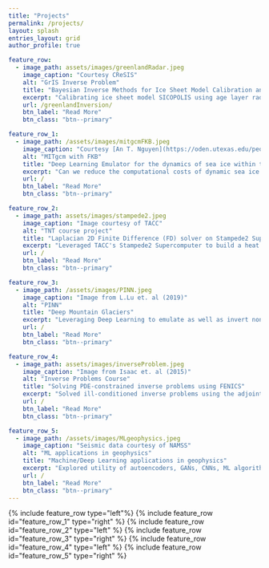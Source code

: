 ```yaml
---
title: "Projects"
permalink: /projects/
layout: splash
entries_layout: grid
author_profile: true

feature_row:
  - image_path: assets/images/greenlandRadar.jpeg
    image_caption: "Courtesy CReSIS"
    alt: "GrIS Inverse Problem"
    title: "Bayesian Inverse Methods for Ice Sheet Model Calibration and Reconstruction"
    excerpt: "Calibrating ice sheet model SICOPOLIS using age layer radar data in order to project accurately into the future."
    url: /greenlandInversion/
    btn_label: "Read More"
    btn_class: "btn--primary"

feature_row_1:
  - image_path: /assets/images/mitgcmFKB.jpeg
    image_caption: "Courtesy [An T. Nguyen](https://oden.utexas.edu/people/1464/)"
    alt: "MITgcm with FKB"
    title: "Deep Learning Emulator for the dynamics of sea ice within the MITgcm model"
    excerpt: "Can we reduce the computational costs of dynamic sea ice models using Deep Learning?"
    url: /
    btn_label: "Read More"
    btn_class: "btn--primary"

feature_row_2:
  - image_path: assets/images/stampede2.jpeg
    image_caption: "Image courtesy of TACC"
    alt: "TNT course project"
    title: "Laplacian 2D Finite Difference (FD) solver on Stampede2 Supercomputer"
    excerpt: "Leveraged TACC's Stampede2 Supercomputer to build a heat equation solver."
    url: /
    btn_label: "Read More"
    btn_class: "btn--primary"

feature_row_3:
  - image_path: /assets/images/PINN.jpeg
    image_caption: "Image from L.Lu et. al (2019)"
    alt: "PINN"
    title: "Deep Mountain Glaciers"
    excerpt: "Leveraging Deep Learning to emulate as well as invert non-linear, highly diffusive mountain glacier model."
    url: /
    btn_label: "Read More"
    btn_class: "btn--primary"

feature_row_4:
  - image_path: assets/images/inverseProblem.jpeg
    image_caption: "Image from Isaac et. al (2015)"
    alt: "Inverse Problems Course"
    title: "Solving PDE-constrained inverse problems using FENICS"
    excerpt: "Solved ill-conditioned inverse problems using the adjoint equations and special second order methods."
    url: /
    btn_label: "Read More"
    btn_class: "btn--primary"

feature_row_5:
  - image_path: /assets/images/MLgeophysics.jpeg
    image_caption: "Seismic data courtesy of NAMSS"
    alt: "ML applications in geophysics"
    title: "Machine/Deep Learning applications in geophysics"
    excerpt: "Explored utility of autoencoders, GANs, CNNs, ML algorithms across multiple applications in geophysics."
    url: /
    btn_label: "Read More"
    btn_class: "btn--primary"
---
```


{% include feature_row type="left"%}
{% include feature_row id="feature_row_1" type="right" %}
{% include feature_row id="feature_row_2" type="left" %}
{% include feature_row id="feature_row_3" type="right" %}
{% include feature_row id="feature_row_4" type="left" %}
{% include feature_row id="feature_row_5" type="right" %}


